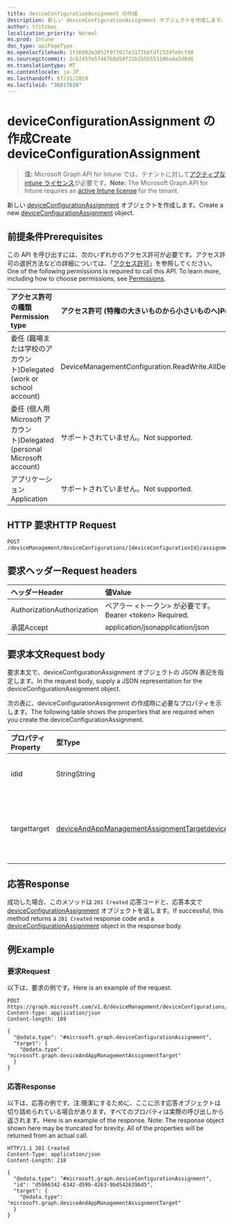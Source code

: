 ```yaml
---
title: deviceConfigurationAssignment の作成
description: 新しい deviceConfigurationAssignment オブジェクトを作成します。
author: tfitzmac
localization_priority: Normal
ms.prod: Intune
doc_type: apiPageType
ms.openlocfilehash: 1f16992e3052f9f7017e3177bbfdf2539fe0cfd0
ms.sourcegitcommit: 2c62457e57467b8d50f21b255b553106a9a5d8d6
ms.translationtype: MT
ms.contentlocale: ja-JP
ms.lasthandoff: 07/31/2019
ms.locfileid: "36017638"
---
```

# <a name="create-deviceconfigurationassignment"></a><span data-ttu-id="a4738-103">deviceConfigurationAssignment の作成</span><span class="sxs-lookup"><span data-stu-id="a4738-103">Create deviceConfigurationAssignment</span></span>

> <span data-ttu-id="a4738-104">**注:** Microsoft Graph API for Intune では、テナントに対して[アクティブな intune ライセンス](https://go.microsoft.com/fwlink/?linkid=839381)が必要です。</span><span class="sxs-lookup"><span data-stu-id="a4738-104">**Note:** The Microsoft Graph API for Intune requires an [active Intune license](https://go.microsoft.com/fwlink/?linkid=839381) for the tenant.</span></span>

<span data-ttu-id="a4738-105">新しい [deviceConfigurationAssignment](../resources/intune-deviceconfig-deviceconfigurationassignment.md) オブジェクトを作成します。</span><span class="sxs-lookup"><span data-stu-id="a4738-105">Create a new [deviceConfigurationAssignment](../resources/intune-deviceconfig-deviceconfigurationassignment.md) object.</span></span>

## <a name="prerequisites"></a><span data-ttu-id="a4738-106">前提条件</span><span class="sxs-lookup"><span data-stu-id="a4738-106">Prerequisites</span></span>
<span data-ttu-id="a4738-p101">この API を呼び出すには、次のいずれかのアクセス許可が必要です。アクセス許可の選択方法などの詳細については、「[アクセス許可](/graph/permissions-reference)」を参照してください。</span><span class="sxs-lookup"><span data-stu-id="a4738-p101">One of the following permissions is required to call this API. To learn more, including how to choose permissions, see [Permissions](/graph/permissions-reference).</span></span>

|<span data-ttu-id="a4738-109">アクセス許可の種類</span><span class="sxs-lookup"><span data-stu-id="a4738-109">Permission type</span></span>|<span data-ttu-id="a4738-110">アクセス許可 (特権の大きいものから小さいものへ)</span><span class="sxs-lookup"><span data-stu-id="a4738-110">Permissions (from most to least privileged)</span></span>|
|:---|:---|
|<span data-ttu-id="a4738-111">委任 (職場または学校のアカウント)</span><span class="sxs-lookup"><span data-stu-id="a4738-111">Delegated (work or school account)</span></span>|<span data-ttu-id="a4738-112">DeviceManagementConfiguration.ReadWrite.All</span><span class="sxs-lookup"><span data-stu-id="a4738-112">DeviceManagementConfiguration.ReadWrite.All</span></span>|
|<span data-ttu-id="a4738-113">委任 (個人用 Microsoft アカウント)</span><span class="sxs-lookup"><span data-stu-id="a4738-113">Delegated (personal Microsoft account)</span></span>|<span data-ttu-id="a4738-114">サポートされていません。</span><span class="sxs-lookup"><span data-stu-id="a4738-114">Not supported.</span></span>|
|<span data-ttu-id="a4738-115">アプリケーション</span><span class="sxs-lookup"><span data-stu-id="a4738-115">Application</span></span>|<span data-ttu-id="a4738-116">サポートされていません。</span><span class="sxs-lookup"><span data-stu-id="a4738-116">Not supported.</span></span>|

## <a name="http-request"></a><span data-ttu-id="a4738-117">HTTP 要求</span><span class="sxs-lookup"><span data-stu-id="a4738-117">HTTP Request</span></span>
<!-- {
  "blockType": "ignored"
}
-->
``` http
POST /deviceManagement/deviceConfigurations/{deviceConfigurationId}/assignments
```

## <a name="request-headers"></a><span data-ttu-id="a4738-118">要求ヘッダー</span><span class="sxs-lookup"><span data-stu-id="a4738-118">Request headers</span></span>
|<span data-ttu-id="a4738-119">ヘッダー</span><span class="sxs-lookup"><span data-stu-id="a4738-119">Header</span></span>|<span data-ttu-id="a4738-120">値</span><span class="sxs-lookup"><span data-stu-id="a4738-120">Value</span></span>|
|:---|:---|
|<span data-ttu-id="a4738-121">Authorization</span><span class="sxs-lookup"><span data-stu-id="a4738-121">Authorization</span></span>|<span data-ttu-id="a4738-122">ベアラー &lt;トークン&gt; が必要です。</span><span class="sxs-lookup"><span data-stu-id="a4738-122">Bearer &lt;token&gt; Required.</span></span>|
|<span data-ttu-id="a4738-123">承諾</span><span class="sxs-lookup"><span data-stu-id="a4738-123">Accept</span></span>|<span data-ttu-id="a4738-124">application/json</span><span class="sxs-lookup"><span data-stu-id="a4738-124">application/json</span></span>|

## <a name="request-body"></a><span data-ttu-id="a4738-125">要求本文</span><span class="sxs-lookup"><span data-stu-id="a4738-125">Request body</span></span>
<span data-ttu-id="a4738-126">要求本文で、deviceConfigurationAssignment オブジェクトの JSON 表記を指定します。</span><span class="sxs-lookup"><span data-stu-id="a4738-126">In the request body, supply a JSON representation for the deviceConfigurationAssignment object.</span></span>

<span data-ttu-id="a4738-127">次の表に、deviceConfigurationAssignment の作成時に必要なプロパティを示します。</span><span class="sxs-lookup"><span data-stu-id="a4738-127">The following table shows the properties that are required when you create the deviceConfigurationAssignment.</span></span>

|<span data-ttu-id="a4738-128">プロパティ</span><span class="sxs-lookup"><span data-stu-id="a4738-128">Property</span></span>|<span data-ttu-id="a4738-129">型</span><span class="sxs-lookup"><span data-stu-id="a4738-129">Type</span></span>|<span data-ttu-id="a4738-130">説明</span><span class="sxs-lookup"><span data-stu-id="a4738-130">Description</span></span>|
|:---|:---|:---|
|<span data-ttu-id="a4738-131">id</span><span class="sxs-lookup"><span data-stu-id="a4738-131">id</span></span>|<span data-ttu-id="a4738-132">String</span><span class="sxs-lookup"><span data-stu-id="a4738-132">String</span></span>|<span data-ttu-id="a4738-133">割り当てのキー。</span><span class="sxs-lookup"><span data-stu-id="a4738-133">The key of the assignment.</span></span>|
|<span data-ttu-id="a4738-134">target</span><span class="sxs-lookup"><span data-stu-id="a4738-134">target</span></span>|[<span data-ttu-id="a4738-135">deviceAndAppManagementAssignmentTarget</span><span class="sxs-lookup"><span data-stu-id="a4738-135">deviceAndAppManagementAssignmentTarget</span></span>](../resources/intune-shared-deviceandappmanagementassignmenttarget.md)|<span data-ttu-id="a4738-136">デバイス構成の割り当て先。</span><span class="sxs-lookup"><span data-stu-id="a4738-136">The assignment target for the device configuration.</span></span>|



## <a name="response"></a><span data-ttu-id="a4738-137">応答</span><span class="sxs-lookup"><span data-stu-id="a4738-137">Response</span></span>
<span data-ttu-id="a4738-138">成功した場合、このメソッドは `201 Created` 応答コードと、応答本文で [deviceConfigurationAssignment](../resources/intune-deviceconfig-deviceconfigurationassignment.md) オブジェクトを返します。</span><span class="sxs-lookup"><span data-stu-id="a4738-138">If successful, this method returns a `201 Created` response code and a [deviceConfigurationAssignment](../resources/intune-deviceconfig-deviceconfigurationassignment.md) object in the response body.</span></span>

## <a name="example"></a><span data-ttu-id="a4738-139">例</span><span class="sxs-lookup"><span data-stu-id="a4738-139">Example</span></span>

### <a name="request"></a><span data-ttu-id="a4738-140">要求</span><span class="sxs-lookup"><span data-stu-id="a4738-140">Request</span></span>
<span data-ttu-id="a4738-141">以下は、要求の例です。</span><span class="sxs-lookup"><span data-stu-id="a4738-141">Here is an example of the request.</span></span>
``` http
POST https://graph.microsoft.com/v1.0/deviceManagement/deviceConfigurations/{deviceConfigurationId}/assignments
Content-type: application/json
Content-length: 169

{
  "@odata.type": "#microsoft.graph.deviceConfigurationAssignment",
  "target": {
    "@odata.type": "microsoft.graph.deviceAndAppManagementAssignmentTarget"
  }
}
```

### <a name="response"></a><span data-ttu-id="a4738-142">応答</span><span class="sxs-lookup"><span data-stu-id="a4738-142">Response</span></span>
<span data-ttu-id="a4738-p102">以下は、応答の例です。注:簡潔にするために、ここに示す応答オブジェクトは切り詰められている場合があります。すべてのプロパティは実際の呼び出しから返されます。</span><span class="sxs-lookup"><span data-stu-id="a4738-p102">Here is an example of the response. Note: The response object shown here may be truncated for brevity. All of the properties will be returned from an actual call.</span></span>
``` http
HTTP/1.1 201 Created
Content-Type: application/json
Content-Length: 218

{
  "@odata.type": "#microsoft.graph.deviceConfigurationAssignment",
  "id": "d59b6342-6342-d59b-4263-9bd542639bd5",
  "target": {
    "@odata.type": "microsoft.graph.deviceAndAppManagementAssignmentTarget"
  }
}
```



